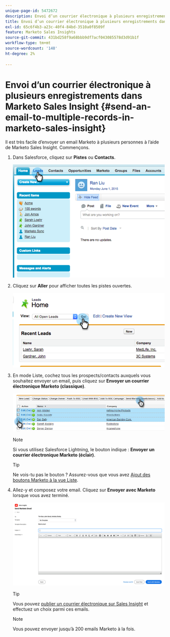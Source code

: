 ```yaml
---
unique-page-id: 5472672
description: Envoi d’un courrier électronique à plusieurs enregistrements dans Marketo Sales Insight - Marketo Docs - Documentation du produit
title: Envoi d’un courrier électronique à plusieurs enregistrements dans Marketo Sales Insight
exl-id: 65c6f4b3-a23c-40f4-84bd-3510a0f8509f
feature: Marketo Sales Insights
source-git-commit: 431bd258f9a68bbb9df7acf043085578d3d91b1f
workflow-type: tm+mt
source-wordcount: '148'
ht-degree: 2%

---
```


# Envoi d’un courrier électronique à plusieurs enregistrements dans Marketo Sales Insight {#send-an-email-to-multiple-records-in-marketo-sales-insight}

Il est très facile d’envoyer un email Marketo à plusieurs personnes à l’aide de Marketo Sales Insight. Commençons.

1. Dans Salesforce, cliquez sur **Pistes** ou **Contacts**.

   ![](assets/send-an-email-to-multiple-records-in-marketo-sales-insight-1.png)

1. Cliquez sur **Aller** pour afficher toutes les pistes ouvertes.

   ![](assets/send-an-email-to-multiple-records-in-marketo-sales-insight-2.png)

1. En mode Liste, cochez tous les prospects/contacts auxquels vous souhaitez envoyer un email, puis cliquez sur **Envoyer un courrier électronique Marketo (classique)**.

   ![](assets/send-an-email-to-multiple-records-in-marketo-sales-insight-3.png)

   >[!NOTE]
   >
   >Si vous utilisez Salesforce Lightning, le bouton indique : **Envoyer un courrier électronique Marketo (éclair)**.

   >[!TIP]
   >
   >Ne vois-tu pas le bouton ? Assurez-vous que vous avez [Ajout des boutons Marketo à la vue Liste](/help/marketo/product-docs/marketo-sales-insight/msi-for-salesforce/configuration/add-bulk-action-buttons-to-salesforce-classic.md).

1. Allez-y et composez votre email. Cliquez sur **Envoyer avec Marketo** lorsque vous avez terminé.

   ![](assets/send-an-email-to-multiple-records-in-marketo-sales-insight-4.png)

   >[!TIP]
   >
   >Vous pouvez [publier un courrier électronique sur Sales Insight](/help/marketo/product-docs/marketo-sales-insight/msi-for-salesforce/features/actions-in-the-msi-panel/send-marketo-email/publish-an-email-to-sales-insight.md) et effectuez un choix parmi ces emails.

   >[!NOTE]
   >
   >Vous pouvez envoyer jusqu’à 200 emails Marketo à la fois.
